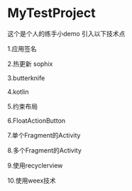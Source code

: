 # MyTestProject
这个是个人的练手小demo
引入以下技术点

1.应用签名

2.热更新 sophix

3.butterknife

4.kotlin

5.约束布局

6.FloatActionButton

7.单个Fragment的Activity

8.多个Fragment的Activity

9.使用recyclerview

10.使用weex技术
